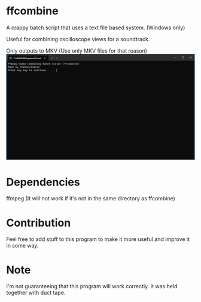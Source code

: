 # ffcombine
A crappy batch script that uses a text file based system. (Windows only)

Useful for combining oscilloscope views for a soundtrack.

Only outputs to MKV (Use only MKV files for that reason)
![Alt text](/screenshot.png?raw=true "Screenshot of ffcombine")

# Dependencies
ffmpeg (It will not work if it's not in the same directory as ffcombine)

#  Contribution
Feel free to add stuff to this program to make it more useful and improve it in some way.

#  Note
I'm not guaranteeing that this program will work correctly. It was held together with duct tape.
